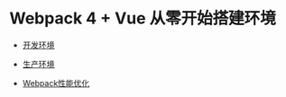 # Webpack 4 + Vue 从零开始搭建环境

-   [开发环境](https://github.com/amandakelake/webpack-vue/blob/master/docs/dev.md)

-   [生产环境](https://github.com/amandakelake/webpack-vue/blob/master/docs/prod.md)

-   [Webpack性能优化](https://github.com/amandakelake/webpack-vue/blob/master/docs/optimize.md)
